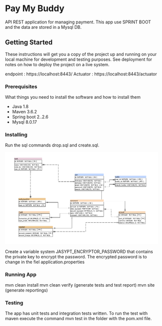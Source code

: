# Pay My Buddy
API REST application for managing payment. 
This app use SPRINT BOOT and the data are stored in a Mysql DB.

## Getting Started

These instructions will get you a copy of the project up and running on your local machine for development and testing purposes. See deployment for notes on how to deploy the project on a live system.

endpoint : https://localhost:8443/ Actuator : https://localhost:8443/actuator

### Prerequisites

What things you need to install the software and how to install them

- Java 1.8
- Maven 3.6.2
- Spring boot 2..2.6
- Mysql 8.0.17

### Installing
Run the sql commands drop.sql and create.sql.

![diagramme uml](diagrammeUML.PNG)

Create a variable system JASYPT_ENCRYPTOR_PASSWORD that contains the private key to encrypt the password. The encrypted password is to change in the fiel application.properties

### Running App

mvn clean install
mvn clean verify (generate tests and test report)
mvn site (generate reportings)

### Testing
The app has unit tests and integration tests written. To run the test with maven execute the command mvn test in the folder with the pom.xml file.

